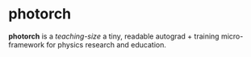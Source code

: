 # photorch

**photorch** is a *teaching-size* a tiny, readable autograd + training micro-framework for physics research and education.  

